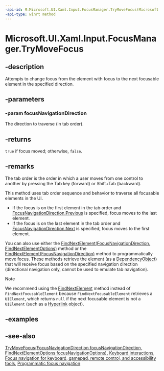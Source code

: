 ```yaml
---
-api-id: M:Microsoft.UI.Xaml.Input.FocusManager.TryMoveFocus(Microsoft.UI.Xaml.Input.FocusNavigationDirection)
-api-type: winrt method
---
```


<!-- Method syntax
public bool TryMoveFocus(Microsoft.UI.Xaml.Input.FocusNavigationDirection focusNavigationDirection)
-->

# Microsoft.UI.Xaml.Input.FocusManager.TryMoveFocus

## -description

Attempts to change focus from the element with focus to the next focusable element in the specified direction.

## -parameters

### -param focusNavigationDirection

The direction to traverse (in tab order).

## -returns

`true` if focus moved; otherwise, `false`.

## -remarks

The tab order is the order in which a user moves from one control to another by pressing the Tab key (forward) or Shift+Tab (backward).

This method uses tab order sequence and behavior to traverse all focusable elements in the UI.

- If the focus is on the first element in the tab order and [FocusNavigationDirection.Previous](focusnavigationdirection.md) is specified, focus moves to the last element.
- If the focus is on the last element in the tab order and [FocusNavigationDirection.Next](focusnavigationdirection.md) is specified, focus moves to the first element.

You can also use either the [FindNextElement(FocusNavigationDirection, FindNextElementOptions)](focusmanager_findnextelement_905966547.md) method or the [FindNextElement(FocusNavigationDirection)](focusmanager_findnextelement_79258569.md) method to programmatically move focus. These methods retrieve the element (as a [DependencyObject](../microsoft.ui.xaml/dependencyobject.md)) that will receive focus based on the specified navigation direction (directional navigation only, cannot be used to emulate tab navigation).

> [!NOTE]
> We recommend using the [FindNextElement](/windows/windows-app-sdk/api/winrt/microsoft.ui.xaml.input.focusmanager.findnextelement) method instead of `FindNextFocusableElement` because `FindNextFocusableElement` retrieves a `UIElement`, which returns `null` if the next focusable element is not a `UIElement` (such as a [Hyperlink](../microsoft.ui.xaml.documents/hyperlink.md) object).

## -examples

## -see-also

[TryMoveFocus(FocusNavigationDirection focusNavigationDirection, FindNextElementOptions focusNavigationOptions)](focusmanager_trymovefocus_1165834824.md), [Keyboard interactions](/windows/apps/design/input/keyboard-interactions), [Focus navigation for keyboard, gamepad, remote control, and accessibility tools](/windows/apps/design/input/focus-navigation), [Programmatic focus navigation](/windows/apps/design/input/focus-navigation-programmatic)
